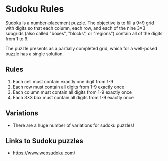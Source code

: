 # Sudoku Rules

Sudoku is a number-placement puzzle. The objective is to fill a 9×9 grid with digits so that each column, each row, and each of the nine 3×3 subgrids (also called "boxes", "blocks", or "regions") contain all of the digits from 1 to 9.

The puzzle presents as a partially completed grid, which for a well-posed puzzle has a single solution.

## Rules

1. Each cell must contain exactly one digit from 1-9
2. Each row must contain all digits from 1-9 exactly once
3. Each column must contain all digits from 1-9 exactly once
4. Each 3×3 box must contain all digits from 1-9 exactly once

## Variations

* There are a huge number of variations for sudoku puzzles!

## Links to Sudoku puzzles

* https://www.websudoku.com/
